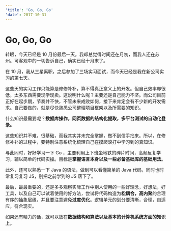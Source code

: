 ```yaml
---
'title': 'Go, Go, Go'
'date': 2017-10-31
---
```

# Go, Go, Go

转眼，今天已经是 10 月份最后一天。我却总觉得时间还在月初，而我人还在苏州。可客观中的一切告诉自己，确实已经十月末了。

在 10 月，我从三星离职，之后参加了三场实习面试，而今天已经是我在新公司实习的第七天。

这些天的实习工作只能算是修修补补，算不得真正意义上的开发。但自己效率却很低，太多东西需要现学现卖。这说明什么呢？主要还是自己能力不济。而公司目前正好在起步期，节奏并不快，不管未来成败如何，接下来肯定会有不少新的开发需求。自己要做的，就是尽快熟悉公司整理项目框架以及所需要的知识。

什么知识最需要呢？**数据库操作，网页数据的结构化提取，多平台测试的自动化登录。**

这些知识并不难，很基础，而我其实并未完全掌握，做不到信手拈来。所以，在修修补补的过程中，要特别注意系统化梳理自己在摸爬滚打中学习到的真知识。

与此同时，好好学习一下 Go ，主要利用上下班坐地铁的碎片时间，高频反复学习，辅以简单的代码实操。目标是**掌握语言本身以及一些必备基础库的基础用法**。

此外，还可以熟悉一下 Java 的语法，做到可以看懂简单的 Java 代码，同时也时常复习复习 JS，别把之前学到的 JS 落下了。

最后，最最重要的，还是多多观察实际工作中别人使用的一些好理念，好想法，好工具，以及自己可以试着使用的好方法，尝试将代码构造为**松耦合，高内聚**的合理有序的抽象层级，并且要注意避免**过度优化**。逻辑单元的划分要清晰，合理，自适应，符合现实。

如果还有精力的话，就可以放在**数据结构和算法以及基本的计算机系统方面的知识**上。